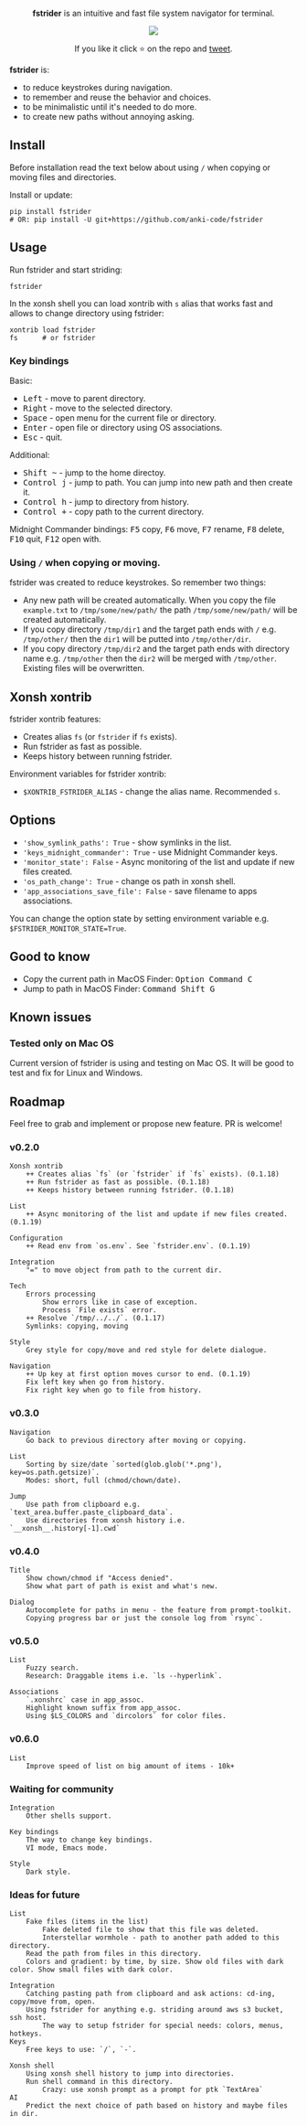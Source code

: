 <p align="center">
<b>fstrider</b> is an intuitive and fast file system navigator for terminal.
</p>

<p align="center">  
<img src="https://repository-images.githubusercontent.com/772009748/a54b45b5-0dbc-4eef-81b1-11d618c6f9e1">
</p>
<p align="center">  
If you like it click ⭐ on the repo and <a href="https://twitter.com/intent/tweet?text=Nice%20file%20system%20navigator!&url=https://github.com/anki-code/fstrider" target="_blank">tweet</a>.
</p>


**fstrider** is:
* to reduce keystrokes during navigation.
* to remember and reuse the behavior and choices.
* to be minimalistic until it's needed to do more.
* to create new paths without annoying asking.


## Install

Before installation read the text below about using `/` when copying or moving files and directories.

Install or update:

```xsh
pip install fstrider
# OR: pip install -U git+https://github.com/anki-code/fstrider
```

## Usage
Run fstrider and start striding:
```xsh
fstrider
```

In the xonsh shell you can load xontrib with `s` alias that works fast and allows to change directory using fstrider:
```xsh
xontrib load fstrider
fs      # or fstrider
```

### Key bindings

Basic:

* <kbd>Left</kbd> - move to parent directory.
* <kbd>Right</kbd> - move to the selected directory.
* <kbd>Space</kbd> - open menu for the current file or directory.
* <kbd>Enter</kbd> - open file or directory using OS associations.
* <kbd>Esc</kbd> - quit.

Additional:

* <kbd>Shift ~</kbd> - jump to the home directoy.
* <kbd>Control j</kbd> - jump to path. You can jump into new path and then create it.
* <kbd>Control h</kbd> - jump to directory from history.
* <kbd>Control +</kbd> - copy path to the current directory.

Midnight Commander bindings: <kbd>F5</kbd> copy, <kbd>F6</kbd> move, <kbd>F7</kbd> rename, <kbd>F8</kbd> delete, <kbd>F10</kbd> quit, <kbd>F12</kbd> open with.

### Using `/` when copying or moving.

fstrider was created to reduce keystrokes. So remember two things:
* Any new path will be created automatically. When you copy the file `example.txt` to `/tmp/some/new/path/` the path `/tmp/some/new/path/` will be created automatically.
* If you copy directory `/tmp/dir1` and the target path ends with `/` e.g. `/tmp/other/` then the `dir1` will be putted into `/tmp/other/dir`.
* If you copy directory `/tmp/dir2` and the target path ends with directory name e.g. `/tmp/other` then the `dir2` will be merged with `/tmp/other`. Existing files will be overwritten.

## Xonsh xontrib

fstrider xontrib features:
* Creates alias `fs` (or `fstrider` if `fs` exists).
* Run fstrider as fast as possible.
* Keeps history between running fstrider.

Environment variables for fstrider xontrib:
* `$XONTRIB_FSTRIDER_ALIAS` - change the alias name. Recommended `s`.

## Options

* `'show_symlink_paths': True` - show symlinks in the list.
* `'keys_midnight_commander': True` - use Midnight Commander keys.
* `'monitor_state': False` - Async monitoring of the list and update if new files created.
* `'os_path_change': True` - change os path in xonsh shell.
* `'app_associations_save_file': False` - save filename to apps associations.

You can change the option state by setting environment variable e.g. `$FSTRIDER_MONITOR_STATE=True`.

## Good to know

* Copy the current path in MacOS Finder: <kbd>Option Command C</kbd>
* Jump to path in MacOS Finder: <kbd>Command Shift G</kbd>

## Known issues

### Tested only on Mac OS

Current version of fstrider is using and testing on Mac OS. It will be good to test and fix for Linux and Windows.

## Roadmap

Feel free to grab and implement or propose new feature. PR is welcome!

### v0.2.0
```
Xonsh xontrib
    ++ Creates alias `fs` (or `fstrider` if `fs` exists). (0.1.18)
    ++ Run fstrider as fast as possible. (0.1.18)
    ++ Keeps history between running fstrider. (0.1.18)

List
    ++ Async monitoring of the list and update if new files created. (0.1.19)
    
Configuration
    ++ Read env from `os.env`. See `fstrider.env`. (0.1.19)

Integration
    "=" to move object from path to the current dir.

Tech
    Errors processing
        Show errors like in case of exception.
        Process `File exists` error.
    ++ Resolve `/tmp/../../`. (0.1.17)
    Symlinks: copying, moving   
    
Style
    Grey style for copy/move and red style for delete dialogue. 
    
Navigation
    ++ Up key at first option moves cursor to end. (0.1.19)
    Fix left key when go from history.    
    Fix right key when go to file from history.
```

### v0.3.0

```
Navigation
    Go back to previous directory after moving or copying.
    
List
    Sorting by size/date `sorted(glob.glob('*.png'), key=os.path.getsize)`.
    Modes: short, full (chmod/chown/date). 

Jump
    Use path from clipboard e.g. `text_area.buffer.paste_clipboard_data`.
    Use directories from xonsh history i.e. `__xonsh__.history[-1].cwd`
```

### v0.4.0
```
Title
    Show chown/chmod if "Access denied".
    Show what part of path is exist and what's new.
    
Dialog
    Autocomplete for paths in menu - the feature from prompt-toolkit.
    Copying progress bar or just the console log from `rsync`.
```

### v0.5.0
```
List
    Fuzzy search.
    Research: Draggable items i.e. `ls --hyperlink`.
    
Associations
    `.xonshrc` case in app_assoc.
    Highlight known suffix from app_assoc.
    Using $LS_COLORS and `dircolors` for color files.    
```

### v0.6.0
```
List
    Improve speed of list on big amount of items - 10k+
```

### Waiting for community

```
Integration
    Other shells support.
    
Key bindings
    The way to change key bindings.
    VI mode, Emacs mode.
    
Style
    Dark style.
```

### Ideas for future
```
List
    Fake files (items in the list)
        Fake deleted file to show that this file was deleted.
        Interstellar wormhole - path to another path added to this directory.
    Read the path from files in this directory.
    Colors and gradient: by time, by size. Show old files with dark color. Show small files with dark color.
    
Integration
    Catching pasting path from clipboard and ask actions: cd-ing, copy/move from, open.
    Using fstrider for anything e.g. striding around aws s3 bucket, ssh host.
        The way to setup fstrider for special needs: colors, menus, hotkeys.
Keys
    Free keys to use: `/`, `-`.
    
Xonsh shell
    Using xonsh shell history to jump into directories.
    Run shell command in this directory.
        Crazy: use xonsh prompt as a prompt for ptk `TextArea`
AI
    Predict the next choice of path based on history and maybe files in dir.
```
